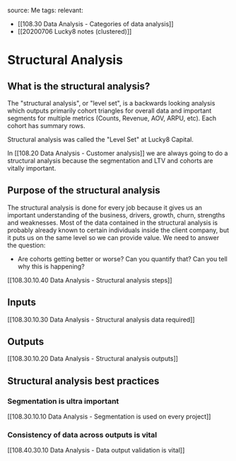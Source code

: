 source: Me
tags: 
relevant: 
- [[108.30 Data Analysis - Categories of data analysis]]
- [[20200706 Lucky8 notes (clustered)]]

# Structural Analysis

## What is the structural analysis?
The "structural analysis", or "level set", is a backwards looking analysis which outputs primarily cohort triangles for overall data and important segments for multiple metrics (Counts, Revenue, AOV, ARPU, etc). Each cohort has summary rows.

Structural analysis was called the "Level Set" at Lucky8 Capital.

In [[108.20 Data Analysis - Customer analysis]] we are always going to do a structural analysis because the segmentation and LTV and cohorts are vitally important.

## Purpose of the structural analysis
The structural analysis is done for every job because it gives us an important understanding of the business, drivers, growth, churn, strengths and weaknesses. Most of the data contained in the structural analysis is probably already known to certain individuals inside the client company, but it puts us on the same level so we can provide value. We need to answer the question:
- Are cohorts getting better or worse? Can you quantify that? Can you tell why this is happening?

[[108.30.10.40 Data Analysis - Structural analysis steps]]

## Inputs
[[108.30.10.30 Data Analysis - Structural analysis data required]]

## Outputs
[[108.30.10.20 Data Analysis - Structural analysis outputs]]


## Structural analysis best practices
### Segmentation is ultra important
[[108.30.10.10 Data Analysis - Segmentation is used on every project]]

### Consistency of data across outputs is vital
[[108.40.30.10 Data Analysis - Data output validation is vital]]
